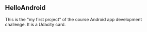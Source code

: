 

## HelloAndroid 
This is the "my first project" of the course Android app development challenge. It is a Udacity card.
